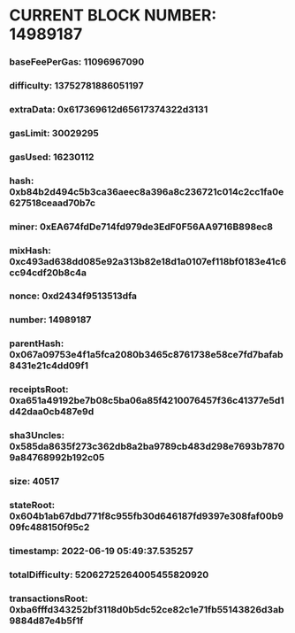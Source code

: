 # CURRENT BLOCK NUMBER: 14989187

### baseFeePerGas: 11096967090
### difficulty: 13752781886051197
### extraData: 0x617369612d65617374322d3131
### gasLimit: 30029295
### gasUsed: 16230112
### hash: 0xb84b2d494c5b3ca36aeec8a396a8c236721c014c2cc1fa0e627518ceaad70b7c
### miner: 0xEA674fdDe714fd979de3EdF0F56AA9716B898ec8
### mixHash: 0xc493ad638dd085e92a313b82e18d1a0107ef118bf0183e41c6cc94cdf20b8c4a
### nonce: 0xd2434f9513513dfa
### number: 14989187
### parentHash: 0x067a09753e4f1a5fca2080b3465c8761738e58ce7fd7bafab8431e21c4dd09f1
### receiptsRoot: 0xa651a49192be7b08c5ba06a85f4210076457f36c41377e5d1d42daa0cb487e9d
### sha3Uncles: 0x585da8635f273c362db8a2ba9789cb483d298e7693b78709a84768992b192c05
### size: 40517
### stateRoot: 0x604b1ab67dbd771f8c955fb30d646187fd9397e308faf00b909fc488150f95c2
### timestamp: 2022-06-19 05:49:37.535257
### totalDifficulty: 52062725264005455820920
### transactionsRoot: 0xba6fffd343252bf3118d0b5dc52ce82c1e71fb55143826d3ab9884d87e4b5f1f
